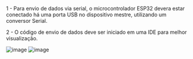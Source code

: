 1 - Para envio de dados via serial, o microcontrolador ESP32 devera estar conectado há uma porta USB no dispositivo mestre, utilizando um conversor Serial.

2 - O código de envio de dados deve ser iniciado em uma IDE para melhor visualização.



![image](https://user-images.githubusercontent.com/111460258/208216182-751a3189-a0aa-4221-8dbe-c55a95b13763.png)
![image](https://user-images.githubusercontent.com/111460258/208216117-5e3a3e74-9eb6-4039-9548-5d69607bcdb7.png)

